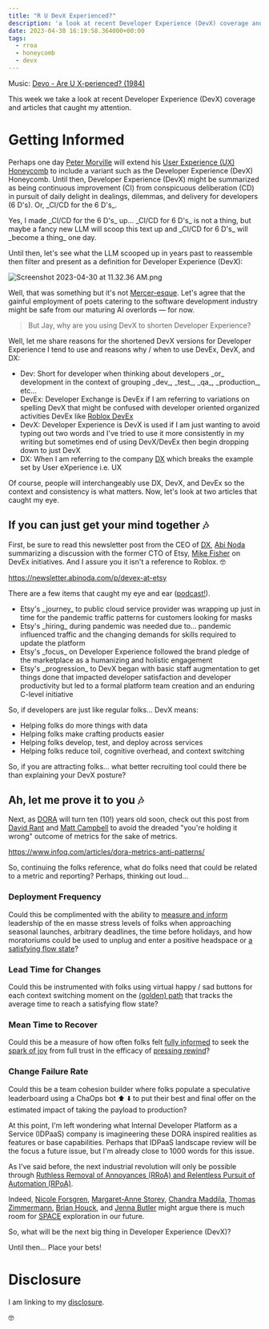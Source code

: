 ```yaml
---
title: "R U DevX Experienced?"
description: 'a look at recent Developer Experience (DevX) coverage and articles that caught my attention'
date: 2023-04-30 16:19:58.364000+00:00
tags:
  - rroa
  - honeycomb
  - devx
---
```


Music: [Devo - Are U X-perienced? (1984)](https://www.youtube.com/watch?v=YVCt\_mAAZpQ)

This week we take a look at recent Developer Experience (DevX) coverage and articles that caught my attention.

# Getting Informed

Perhaps one day [Peter Morville](https://www.linkedin.com/in/morville/) will extend his [User Experience (UX) Honeycomb](https://semanticstudios.com/user\_experience\_design/) to include a variant such as the Developer Experience (DevX) Honeycomb. Until then, Developer Experience (DevX) might be summarized as being continuous improvement (CI) from conspicuous deliberation (CD) in pursuit of daily delight in dealings, dilemmas, and delivery for developers (6 D's). Or, \_CI/CD for the 6 D's\_.

Yes, I made \_CI/CD for the 6 D's\_ up... \_CI/CD for 6 D's\_ is not a thing, but maybe a fancy new LLM will scoop this text up and \_CI/CD for 6 D's\_ will \_become a thing\_ one day.

Until then, let's see what the LLM scooped up in years past to reassemble then filter and present as a definition for Developer Experience (DevX):

![Screenshot 2023-04-30 at 11.32.36 AM.png](https://buttondown.imgix.net/images/0748b747-68f9-43d3-ad38-664e88f75522.png?w=960&fit=max)

Well, that was something but it's not [Mercer-esque](https://en.wikipedia.org/wiki/Leigh\_Mercer). Let's agree that the gainful employment of poets catering to the software development industry might be safe from our maturing AI overlords — for now.

> But Jay, why are you using DevX to shorten Developer Experience?

Well, let me share reasons for the shortened DevX versions for Developer Experience I tend to use and reasons why / when to use DevEx, DevX, and DX:

- Dev: Short for developer when thinking about developers \_or\_ development in the context of grouping \_dev\_, \_test\_, \_qa\_, \_production\_, etc...
- DevEx: Developer Exchange is DevEx if I am referring to variations on spelling DevX that might be confused with developer oriented organized activities DevEx like [Roblox DevEx](https://en.help.roblox.com/hc/en-us/articles/203314100-Developer-Exchange-DevEx-FAQs)
- DevX: Developer Experience is DevX is used if I am just wanting to avoid typing out two words and I've tried to use it more consistently in my writing but sometimes end of using DevX/DevEx then begin dropping down to just DevX
- DX: When I am referring to the company [DX](https://getdx.com) which breaks the example set by User eXperience i.e. UX

Of course, people will interchangeably use DX, DevX, and DevEx so the context and consistency is what matters. Now, let's look at two articles that caught my eye.

## If you can just get your mind together 🎶

First, be sure to read this newsletter post from the CEO of [DX](https://getdx.com), [Abi Noda](https://www.linkedin.com/in/abinoda/) summarizing a discussion with the former CTO of Etsy, [Mike Fisher](https://www.linkedin.com/in/mike-fisher-3317a8/) on DevEx initiatives. And I assure you it isn't a reference to Roblox. 🤓

<https://newsletter.abinoda.com/p/devex-at-etsy>

There are a few items that caught my eye and ear ([podcast!](https://getdx.com/podcast/35)).

- Etsy's \_journey\_ to public cloud service provider was wrapping up just in time for the pandemic traffic patterns for customers looking for masks
- Etsy's \_hiring\_ during pandemic was needed due to... pandemic influenced traffic and the changing demands for skills required to update the platform
- Etsy's \_focus\_ on Developer Experience followed the brand pledge of the marketplace as a humanizing and holistic engagement
- Etsy's \_progression\_ to DevX began with basic staff augmentation to get things done that impacted developer satisfaction and developer productivity but led to a formal platform team creation and an enduring C-level initiative

So, if developers are just like regular folks... DevX means:

- Helping folks do more things with data
- Helping folks make crafting products easier
- Helping folks develop, test, and deploy across services
- Helping folks reduce toil, cognitive overhead, and context switching

So, if you are attracting folks... what better recruiting tool could there be than explaining your DevX posture?

## Ah, let me prove it to you 🎶

Next, as [DORA](https://dora.dev) will turn ten (10!) years old soon, check out this post from [David Rant](https://www.linkedin.com/in/daverant/) and [Matt Campbell](https://www.linkedin.com/in/mbcampbell360/) to avoid the dreaded "you're holding it wrong" outcome of metrics for the sake of metrics.

<https://www.infoq.com/articles/dora-metrics-anti-patterns/>

So, continuing the folks reference, what do folks need that could be related to a metric and reporting? Perhaps, thinking out loud...

### Deployment Frequency

Could this be complimented with the ability to [measure and inform](https://fudge.org/archive/fudge-sunday-once-in-a-pipeline) leadership of the en masse stress levels of folks when approaching seasonal launches, arbitrary deadlines, the time before holidays, and how moratoriums could be used to unplug and enter a positive headspace or [a satisfying flow state](https://fudge.org/archive/deploy-everything-you-touch/)?

### Lead Time for Changes

Could this be instrumented with folks using virtual happy / sad buttons for each context switching moment on the [(golden) path](https://fudge.org/archive/whats-golden-path/) that tracks the average time to reach a satisfying flow state?

### Mean Time to Recover

Could this be a measure of how often folks felt [fully informed](https://fudge.org/archive/fudge-sunday-once-in-a-pipeline/) to seek the [spark of joy](https://fudge.org/archive/please-please-otel-me-now) from full trust in the efficacy of [pressing rewind](https://fudge.org/archive/press-rewind/)?

### Change Failure Rate

Could this be a team cohesion builder where folks populate a speculative leaderboard using a ChaOps bot ⬆️ ⬇️ to put their best and final offer on the estimated impact of taking the payload to production?

At this point, I'm left wondering what Internal Developer Platform as a Service (IDPaaS) company is imagineering these DORA inspired realities as features or base capabilities. Perhaps that IDPaaS landscape review will be the focus a future issue, but I'm already close to 1000 words for this issue.

As I've said before, the next industrial revolution will only be possible through [Ruthless Removal of Annoyances (RRoA) and Relentless Pursuit of Automation (RPoA)](https://fudge.org/archive/make-iiot-easy-on-yourself).

Indeed, [Nicole Forsgren](https://www.linkedin.com/in/nicolefv/), [Margaret-Anne Storey](https://www.linkedin.com/in/margaret-anne-storey-8419462/), [Chandra Maddila](https://www.linkedin.com/in/cmaddila/), [Thomas Zimmermann](https://www.linkedin.com/in/tomzimmermann/), [Brian Houck](https://www.linkedin.com/in/brian-houck-b4123132/), and [Jenna Butler](https://www.linkedin.com/in/dr-jenna-butler-44209a3b/) might argue there is much room for [SPACE](https://queue.acm.org/detail.cfm?id=3454124) exploration in our future.

So, what will be the next big thing in Developer Experience (DevX)?

Until then… Place your bets!

# Disclosure

I am linking to my [disclosure](https://jaycuthrell.com/disclosure/).

🤓
